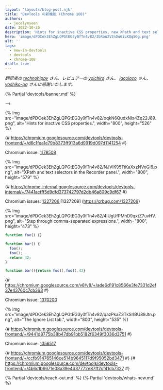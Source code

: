```yaml
---
layout: 'layouts/blog-post.njk'
title: "DevTools の新機能 (Chrome 108)"
authors:
  - jecelynyeen
date: 2022-10-26
description: 'Hints for inactive CSS properties, new XPath and text selectors in the Recorder, and more.'
hero: 'image/dPDCek3EhZgLQPGtEG3y0fTn4v82/3bRoW2V3nDu6iLKQqSGg.png'
alt: ''
tags:
  - new-in-devtools
  - devtools
  - chrome-108
draft: true
---
```


*翻訳者の [technohippy](https://github.com/technohippy) さん、レビュアーの [yoichiro](https://github.com/yoichiro) さん、 [lacolaco](https://github.com/lacolaco) さん、 [yoshiko-pg](https://github.com/yoshiko-pg) さんに感謝いたします。*

{% Partial 'devtools/banner.md' %}

<!-- Translation instructions:
  1. Remove the "draft: true" tag above when submitting PR
  2. Provide translations under each of the English commented original content
  3. Translate the "description" tag above
  4. Translate all the <img> alt text
  5. Update the sites/ja/_partials/devtools/whats-new.md file -->


<!-- ## Hints for inactive CSS properties {: #css-hint <!-- } --> -->

<!-- DevTools now identifies CSS styles that are valid but have no visible effect. In the **Styles** pane, DevTools fades out the inactive properties. Hover over the icon next to it to understand why the rule has no visible effect.  -->

{% Img src="image/dPDCek3EhZgLQPGtEG3y0fTn4v82/oqkN6QudxNIx4Zq22J89.png", alt="Hints for inactive CSS properties.", width="800", height="526" %}

{# https://chromium.googlesource.com/devtools/devtools-frontend/+/d6c1fea1e79b8373ff913a6d9919d097d1141254 #}

Chromium issue: [1178508](https://crbug.com/1178508)


<!-- ## Auto-detect XPath and text selectors in the Recorder panel {: #recorder } -->

<!-- The **Recorder** panel now supports XPath and text selectors. [Start recording a user flow](/docs/devtools/recorder/#record) and the recorder automatically picks the XPath and shortest unique text of an element as selector if available. -->

{% Img src="image/dPDCek3EhZgLQPGtEG3y0fTn4v82/NJVIK95TtKaXxzNVoGI6.png", alt="XPath and text selectors in the Recorder panel.", width="800", height="579" %}

{# https://chrome-internal.googlesource.com/devtools/devtools-internal/+/7441acfff5d9dfd373742797d2db46a809c9df67 #}

Chromium issues: [1327206](https://crbug.com/1327206),[1327209] (https://crbug.com/1327209)


<!-- ## Step through comma-separated expressions {: #debugging } -->

<!-- You can now step through comma-separated expressions during debugging. This improves the debuggability of minified code. -->

{% Img src="image/dPDCek3EhZgLQPGtEG3y0fTn4v82/4lUgUfPMhD9qxtZ7uvHV.png", alt="Step through comma-separated expressions.", width="800", height="473" %}

<!-- Previously, DevTools only supported stepping through semicolon-separated expressions. -->

<!-- Given the code below, -->

```js
function foo() {}

function bar() {
  foo();
  foo();
  return 42;
}
```

<!-- Transpilers and minifiers may turn them into comma-separated expressions. -->

```js
function bar(){return foo(),foo(),42}
``` 

<!-- This creates confusion during debugging because the stepping behavior is different between minified and authored code. It is even more confusing when using sourcemaps to debug the minified code in terms of the original code, as the developer is then looking at semicolons (which were under the hood turned into commas by the toolchain) but the debugger doesn't stop on them. -->

{# https://chromium.googlesource.com/v8/v8/+/ade6d191c8566e3fe7331d2ef37e43760c7cb363 #}

Chromium issue: [1370200](https://crbug.com/1370200)


<!-- ## Improved Ignore list setting {: #ignore-list } -->

<!-- Go to **Settings** > **Ignore List**. DevTools improves the design to help you configure the rules to [ignore a single script or pattern of scripts](/docs/devtools/javascript/reference/#settings-ignore-list). -->

{% Img src="image/dPDCek3EhZgLQPGtEG3y0fTn4v82/qazPkaZ3TkSrIBU89Jtn.png", alt="The Ignore List tab.", width="800", height="535" %}

{# https://chromium.googlesource.com/devtools/devtools-frontend/+/9441d8775b38b47db91bb5182f6349f3036d3751 #}

Chromium issue: [1356517](https://crbug.com/1356517)


<!-- ## Miscellaneous highlights {: #misc } -->

<!-- These are some noteworthy fixes in this release: -->

<!-- - Autocomplete CSS property name in the **Styles** pane on pressing space. ([1343316](https://crbug.com/1343316)) -->
<!-- - Remove auto scroll in the **Element** panel’s breadcrumb. ([1369734](https://crbug.com/1369734)) -->

{# https://chromium.googlesource.com/devtools/devtools-frontend/+/ccfb914765146ce514b9645117d9f95052bd3471 #}
{# https://chromium.googlesource.com/devtools/devtools-frontend/+/4b6c1b6671e08a39e4d37772e87ff2cf41cb7327 #}


{% Partial 'devtools/reach-out.md' %}
{% Partial 'devtools/whats-new.md' %}
